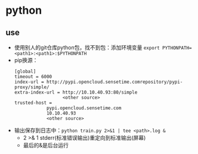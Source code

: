 # python

## use
- 使用别人的git仓库python包，找不到包：添加环境变量 `export PYTHONPATH=<path1>:<path1>:$PYTHONPATH`
- pip换源：
    ```
    [global]
    timeout = 6000
    index-url = http://pypi.opencloud.sensetime.comrepository/pypi-proxy/simple/
    extra-index-url = http://10.10.40.93:80/simple
                      <other source>
    trusted-host = 
                pypi.opencloud.sensetime.com
                10.10.40.93
                <other source>
    ```
- 输出保存到日志中：`python train.py 2>&1 | tee <path>.log &`
  - 2 >& 1   stderr(标准错误输出)重定向到标准输出(屏幕)
  - 最后的&是后台运行 


  